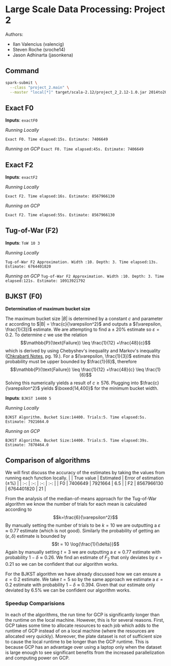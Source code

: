 # Large Scale Data Processing: Project 2

Authors:
- Ilan Valencius (valencig)
- Steven Roche (sroche14)
- Jason Adhinarta (jasonkena)

## Command
```sh
spark-submit \
  --class "project_2.main" \
  --master "local[*]" target/scala-2.12/project_2_2.12-1.0.jar 2014to2017.csv _inputs_
```

## Exact F0
__Inputs__: `exactF0`

_Running Locally_

`Exact F0. Time elapsed:15s. Estimate: 7406649`

_Running on GCP_
`Exact F0. Time elapsed:45s. Estimate: 7406649`

## Exact F2
__Inputs__: `exactF2`

_Running Locally_

`Exact F2. Time elapsed:16s. Estimate: 8567966130`

_Running on GCP_

`Exact F2. Time elapsed:55s. Estimate: 8567966130
`

## Tug-of-War (F2)
__Inputs__: `ToW 10 3`

_Running Locally_

`Tug-of-War F2 Approximation. Width :10. Depth: 3. Time elapsed:13s. Estimate: 6764401820`

_Running on GCP_
`Tug-of-War F2 Approximation. Width :10. Depth: 3. Time elapsed:121s. Estimate: 10913921792`

## BJKST (F0)
__Determination of maximum bucket size__

The maximum bucket size $|B|$ is determined by a constant $c$ and parameter $\varepsilon$ according to $|B| = \frac{c}{\varepsilon^2}$ and outputs a $(\varepsilon, \frac{1}{3})$ estimate. We are attempting to find a $\pm$ 20% estimate so $\varepsilon=0.2$. To determine $c$ we use the relation $$\mathbb{P}(\text{Failure}) \leq \frac{1}{12} +\frac{48}{c}$$ which is derived by using Chebyshev's inequality and Markov's inequality ([Chkrabarti Notes](https://www.cs.dartmouth.edu/~ac/Teach/data-streams-lecnotes.pdf), pg. 19.). For a $(\varepsilon, \frac{1}{3})$ estimate this probability must be upper bounded by $\frac{1}{6}$, therefore $$\mathbb{P}(\text{Failure}) \leq \frac{1}{12} +\frac{48}{c} \leq \frac{1}{6}$$ Solving this numerically yields a result of $c \geq 576$. Plugging into $\frac{c}{\varepsilon^2}$ yields $\boxed{14,400}$ for the minimum bucket width.

__Inputs__: `BJKST 14400 5`

_Running Locally_

`BJKST Algorithm. Bucket Size:14400. Trials:5. Time elapsed:5s. Estimate: 7921664.0`

_Running on GCP_

`BJKST Algorithm. Bucket Size:14400. Trials:5. Time elapsed:39s. Estimate: 7870464.0`

## Comparison of algorithms
We will first discuss the accuracy of the estimates by taking the values from running each function locally. 
| | True value | Estimated | Error of estimation ($\pm$%) |
| :-: | :-: | :-: | :-: |
| F0 | 7406649 | 7921664 | 6.5  |
| F2 | 8567966130 | 6764401820 | 21 |

From the analysis of the median-of-means approach for the Tug-of-War algorithm we know the number of trials for each mean is calculated according to $$k=\frac{6}{\varepsilon^2}$$ By manually setting the number of trials to be $k=10$ we are outputting a $\varepsilon \approx 0.77$ estimate (which is not good). Similarly the probability of getting an $(\varepsilon, \delta)$ estimate is bounded by $$t = 10 \log{\frac{1}{\delta}}$$ Again by manually setting $t=3$ we are outputting a $\varepsilon \approx 0.77$ estimate with probability $1-\delta \approx 0.26$. We find an estimate of $F_2$ that only deviates by $\varepsilon = 0.21$ so we can be confident that our algorithm works.

For the BJKST algorithm we have already discussed how we can ensure a $\varepsilon = 0.2$ estimate. We take $t=5$ so by the same approach we estimate a $\varepsilon =0.2$ estimate with probability $1-\delta \approx 0.394$. Given that our estimate only deviated by 6.5% we can be confident our algorithm works.

### Speedup Comparisions
In each of the algorithms, the run time for GCP is significantly longer than the runtime on the local machine. However, this is for several reasons. First, GCP takes some time to allocate resources to each job which adds to the runtime of GCP instead of on a local machine (where the resources are allocated very quickly). Moreover, the plate dataset is not of sufficient size to cause the local runtime to be longer than the GCP runtime. This is because GCP has an advantage over using a laptop only when the dataset is large enough to see significant benefits from the increased parallelization and computing power on GCP.
